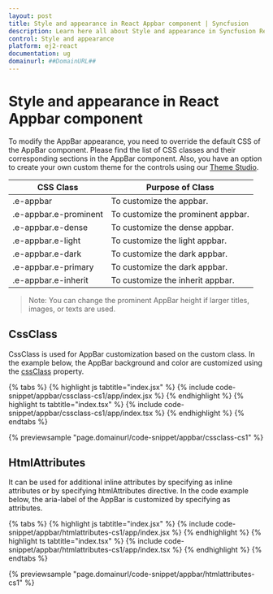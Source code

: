 ```yaml
---
layout: post
title: Style and appearance in React Appbar component | Syncfusion
description: Learn here all about Style and appearance in Syncfusion React Appbar component of Syncfusion Essential JS 2 and more.
control: Style and appearance 
platform: ej2-react
documentation: ug
domainurl: ##DomainURL##
---
```


# Style and appearance in React Appbar component

To modify the AppBar appearance, you need to override the default CSS of the AppBar component. Please find the list of CSS classes and their corresponding sections in the AppBar component. Also, you have an option to create your own custom theme for the controls using our [Theme Studio](https://ej2.syncfusion.com/themestudio/?theme=material).

|CSS Class | Purpose of Class |
|-----|----- |
|.e-appbar|To customize the appbar.|
|.e-appbar.e-prominent|To customize the prominent appbar.|
|.e-appbar.e-dense|To customize the dense appbar.|
|.e-appbar.e-light|To customize the light appbar.|
|.e-appbar.e-dark|To customize the dark appbar.|
|.e-appbar.e-primary|To customize the dark appbar.|
|.e-appbar.e-inherit|To customize the inherit appbar.|

>Note: You can change the prominent AppBar height if larger titles, images, or texts are used.

## CssClass

CssClass is used for AppBar customization based on the custom class. In the example below, the AppBar background and color are customized using the [cssClass](https://ej2.syncfusion.com/react/documentation/api/appbar/#cssclass) property.

{% tabs %}
{% highlight js tabtitle="index.jsx" %}
{% include code-snippet/appbar/cssclass-cs1/app/index.jsx %}
{% endhighlight %}
{% highlight ts tabtitle="index.tsx" %}
{% include code-snippet/appbar/cssclass-cs1/app/index.tsx %}
{% endhighlight %}
{% endtabs %}

 {% previewsample "page.domainurl/code-snippet/appbar/cssclass-cs1" %}

## HtmlAttributes

It can be used for additional inline attributes by specifying as inline attributes or by specifying htmlAttributes directive. In the code example below, the aria-label of the AppBar is customized by specifying as attributes.

{% tabs %}
{% highlight js tabtitle="index.jsx" %}
{% include code-snippet/appbar/htmlattributes-cs1/app/index.jsx %}
{% endhighlight %}
{% highlight ts tabtitle="index.tsx" %}
{% include code-snippet/appbar/htmlattributes-cs1/app/index.tsx %}
{% endhighlight %}
{% endtabs %}

 {% previewsample "page.domainurl/code-snippet/appbar/htmlattributes-cs1" %}
